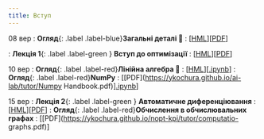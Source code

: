 ```yaml
---
title: Вступ
---
```


08 вер
: **Огляд**{: .label .label-blue}**Загальні деталі 👋**
  : [[HML](https://ykochura.github.io/nopt-kpi/?p=details.md#1)][[PDF](https://ykochura.github.io/nopt-kpi/pdf/details.pdf)]

: **Лекція 1**{: .label .label-green } **Вступ до оптимізації**
  : [[HML](https://ykochura.github.io/nopt-kpi/?p=lecture1.md#1)][[PDF](https://ykochura.github.io/nopt-kpi/pdf/lecture1.pdf)]


10 вер
: **Огляд**{: .label .label-red}**Лінійна алгебра 🔭**
  : [[HML](https://ykochura.github.io/ai-lab/math/linear_algebra.html#/)][[.ipynb](https://colab.research.google.com/github/YKochura/ai-lab/blob/main/math/linear_algebra.ipynb)]
: **Огляд**{: .label .label-red}**NumPy**
  : [[PDF](https://ykochura.github.io/ai-lab/tutor/Numpy Handbook.pdf)][.ipynb](https://colab.research.google.com/github/YKochura/cv-kpi/blob/main/tutor/ndarray.ipynb)]

15 вер
: **Лекція 2**{: .label .label-green } **Автоматичне диференціювання**
  : [[HML](https://ykochura.github.io/nopt-kpi/?p=lecture2.md#1)][[PDF](https://ykochura.github.io/nopt-kpi/pdf/lecture2.pdf)]
: **Огляд**{: .label .label-red}**Обчислення в обчислювальних графах**
  : [[PDF](https://ykochura.github.io/nopt-kpi/tutor/computatio- graphs.pdf)]

<!-- : **Книги 📚**{: .label .label-red}**Для читання** -->
  <!-- : PMPP Ch. 1, pp. 1-18 <br> PHPC Ch. 1, pp. 1-34 -->
